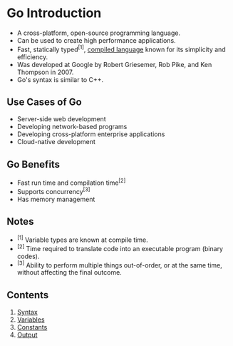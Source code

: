 # Go Introduction
- A cross-platform, open-source programming language.
- Can be used to create high performance applications.
- Fast, statically typed<sup>[1]</sup>, [compiled language](../compiled-vs-interpreted-languages.md) known for its simplicity and efficiency.
- Was developed at Google by Robert Griesemer, Rob Pike, and Ken Thompson in 2007.
- Go's syntax is similar to C++.

## Use Cases of Go
- Server-side web development
- Developing network-based programs
- Developing cross-platform enterprise applications
- Cloud-native development

## Go Benefits
- Fast run time and compilation time<sup>[2]</sup>
- Supports concurrency<sup>[3]</sup>
- Has memory management

## Notes
- <sup>[1]</sup> Variable types are known at compile time.
- <sup>[2]</sup> Time required to translate code into an executable program (binary codes).
- <sup>[3]</sup> Ability to perform multiple things out-of-order, or at the same time, without affecting the final outcome.

## Contents
1. [Syntax](02-syntax.md)
2. [Variables](03-variables.md)
3. [Constants](04-constants.md)
4. [Output](05-output.md)